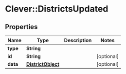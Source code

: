 # Clever::DistrictsUpdated

## Properties
Name | Type | Description | Notes
------------ | ------------- | ------------- | -------------
**type** | **String** |  | 
**id** | **String** |  | [optional] 
**data** | [**DistrictObject**](DistrictObject.md) |  | [optional] 


